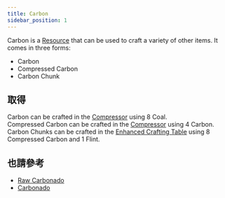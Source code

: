 ```yaml
---
title: Carbon
sidebar_position: 1
---
```


Carbon is a [Resource](/docs/Slimefun/Resources) that can be used to craft a variety of other items. It comes in three forms:

- Carbon
- Compressed Carbon
- Carbon Chunk

## 取得

Carbon can be crafted in the [Compressor](Compressor) using 8 Coal.  
Compressed Carbon can be crafted in the [Compressor](Compressor) using 4 Carbon.  
Carbon Chunks can be crafted in the [Enhanced Crafting Table](Enhanced-Crafting-Table) using 8 Compressed Carbon and 1 Flint.

## 也請參考

- [Raw Carbonado](Carbonado)
- [Carbonado](Carbonado)
